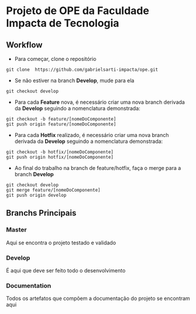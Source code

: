 # Projeto de OPE da Faculdade Impacta de Tecnologia

## Workflow

* Para começar, clone o repositório

```
git clone  https://github.com/gabrielsarti-impacta/ope.git
```

* Se não estiver na branch **Develop**, mude para ela

```
git checkout develop
```

* Para cada **Feature** nova, é necessário criar uma nova branch derivada da **Develop** seguindo a nomenclatura demonstrada:

```
git checkout -b feature/[nomeDoComponente]
git push origin feature/[nomeDoComponente]
```

* Para cada **Hotfix** realizado, é necessário criar uma nova branch derivada da **Develop** seguindo a nomenclatura demonstrada:

```
git checkout -b hotfix/[nomeDoComponente]
git push origin hotfix/[nomeDoComponente]
```

* Ao final do trabalho na branch de feature/hotfix, faça o merge para a branch **Develop**

```
git checkout develop
git merge feature/[nomeDoComponente]
git push origin develop

```



## Branchs Principais

### Master

Aqui se encontra o projeto testado e validado

### Develop

É aqui que deve ser feito todo o desenvolvimento

### Documentation

Todos os artefatos que compõem a documentação do projeto se encontram aqui


